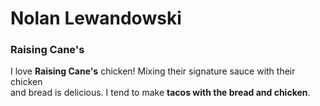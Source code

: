 # Nolan Lewandowski
### Raising Cane's

I love **Raising Cane's** chicken! Mixing their signature sauce with their chicken<br>and bread is delicious. I tend to make **tacos with the bread and chicken**.